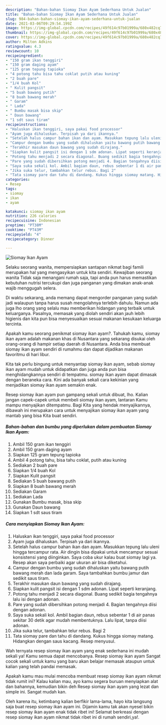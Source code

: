 ```yaml
---
description: "Bahan-bahan Siomay Ikan Ayam Sederhana Untuk Jualan"
title: "Bahan-bahan Siomay Ikan Ayam Sederhana Untuk Jualan"
slug: 984-bahan-bahan-siomay-ikan-ayam-sederhana-untuk-jualan
date: 2021-03-06T09:29:54.199Z
image: https://img-global.cpcdn.com/recipes/49f614c97b01999a/680x482cq70/siomay-ikan-ayam-foto-resep-utama.jpg
thumbnail: https://img-global.cpcdn.com/recipes/49f614c97b01999a/680x482cq70/siomay-ikan-ayam-foto-resep-utama.jpg
cover: https://img-global.cpcdn.com/recipes/49f614c97b01999a/680x482cq70/siomay-ikan-ayam-foto-resep-utama.jpg
author: Milton Adkins
ratingvalue: 4.3
reviewcount: 10
recipeingredient:
- "150 gram ikan tenggiri"
- "150 gram daging ayam"
- "125 gram tepung tapioka"
- "4 potong tahu bisa tahu coklat putih atau kuning"
- "2 buah pare"
- "1/4 buah Kol"
- " Kulit pangsit"
- "5 buah bawang putih"
- "8 buah bawang merah"
- " Garam"
- " Lada"
- " Bumbu masak bisa skip"
- " Daun bawang"
- "1 sdt saus tiram"
recipeinstructions:
- "Haluskan ikan tenggiri, saya pakai food processor"
- "Ayam juga dihaluskan. Terpisah ya dari ikannya."
- "Setelah halus campur bahan ikan dan ayam. Masukkan tepung lalu uleni hingga tercampur rata. Air dingin bisa dipakai untuk mencampur sesuai konsistensi yang diinginkan. Saya coba ukur kalau buat siomay lagi ya. Resep akan saya perbaiki agar ukuran air bisa diketahui."
- "Campur dengan bumbu yang sudah dihaluskan yaitu bawang putih bawang merah dan lada garam. Saya tambahkan bumbu jamur dan sedikit saus tiram."
- "Terakhir masukan daun bawang yang sudah dirajang."
- "Siapkan kulit pangsit isi dengan 1 sdm adonan. Lipat seperti keranjang."
- "Potong tahu menjadi 2 secara diagonal. Buang sedikit bagia tengahnya lalu isi dengan adonan."
- "Pare yang sudah dibersihkan potong menjadi 4. Bagian tengahnya diisi dengan adonan."
- "Saya suka sekali kol. Ambil bagian daun, rebus sebentar 1 di air panas sekitar 30 detik agar mudah membentuknya. Lalu lipat, tanpa diisi adonan."
- "Jika suka telur, tambahkan telur rebus. Bagi 2"
- "Tata siomay pare dan tahu di dandang. Kukus hingga siomay matang. Hidangkan dengan saus kacang. Resep menyusul."
categories:
- Resep
tags:
- siomay
- ikan
- ayam

katakunci: siomay ikan ayam 
nutrition: 226 calories
recipecuisine: Indonesian
preptime: "PT38M"
cooktime: "PT43M"
recipeyield: "4"
recipecategory: Dinner

---
```



![Siomay Ikan Ayam](https://img-global.cpcdn.com/recipes/49f614c97b01999a/680x482cq70/siomay-ikan-ayam-foto-resep-utama.jpg)

Selaku seorang wanita, mempersiapkan santapan nikmat bagi famili merupakan hal yang mengasyikan untuk kita sendiri. Kewajiban seorang  wanita Tidak saja menangani rumah saja, tapi anda pun harus memastikan kebutuhan nutrisi tercukupi dan juga panganan yang dimakan anak-anak wajib menggugah selera.

Di waktu  sekarang, anda memang dapat mengorder panganan yang sudah jadi walaupun tanpa harus susah mengolahnya terlebih dahulu. Namun ada juga lho orang yang selalu mau memberikan hidangan yang terbaik untuk keluarganya. Pasalnya, memasak yang diolah sendiri akan jauh lebih higienis dan kita pun bisa menyesuaikan sesuai makanan kesukaan keluarga tercinta. 



Apakah kamu seorang penikmat siomay ikan ayam?. Tahukah kamu, siomay ikan ayam adalah makanan khas di Nusantara yang sekarang disukai oleh orang-orang di hampir setiap daerah di Nusantara. Anda bisa membuat siomay ikan ayam sendiri di rumahmu dan dapat dijadikan makanan favoritmu di hari libur.

Kita tak perlu bingung untuk menyantap siomay ikan ayam, sebab siomay ikan ayam mudah untuk didapatkan dan juga anda pun bisa menghidangkannya sendiri di tempatmu. siomay ikan ayam dapat dimasak dengan beraneka cara. Kini ada banyak sekali cara kekinian yang menjadikan siomay ikan ayam semakin enak.

Resep siomay ikan ayam pun gampang sekali untuk dibuat, lho. Kalian jangan capek-capek untuk membeli siomay ikan ayam, lantaran Kamu mampu menyajikan ditempatmu. Bagi Kita yang hendak menyajikannya, dibawah ini merupakan cara untuk menyajikan siomay ikan ayam yang mantab yang bisa Kita buat sendiri.

<!--inarticleads1-->

##### Bahan-bahan dan bumbu yang diperlukan dalam pembuatan Siomay Ikan Ayam:

1. Ambil 150 gram ikan tenggiri
1. Ambil 150 gram daging ayam
1. Siapkan 125 gram tepung tapioka
1. Ambil 4 potong tahu, bisa tahu coklat, putih atau kuning
1. Sediakan 2 buah pare
1. Siapkan 1/4 buah Kol
1. Siapkan  Kulit pangsit
1. Sediakan 5 buah bawang putih
1. Siapkan 8 buah bawang merah
1. Sediakan  Garam
1. Sediakan  Lada
1. Gunakan  Bumbu masak, bisa skip
1. Gunakan  Daun bawang
1. Siapkan 1 sdt saus tiram




<!--inarticleads2-->

##### Cara menyiapkan Siomay Ikan Ayam:

1. Haluskan ikan tenggiri, saya pakai food processor
1. Ayam juga dihaluskan. Terpisah ya dari ikannya.
1. Setelah halus campur bahan ikan dan ayam. Masukkan tepung lalu uleni hingga tercampur rata. Air dingin bisa dipakai untuk mencampur sesuai konsistensi yang diinginkan. Saya coba ukur kalau buat siomay lagi ya. Resep akan saya perbaiki agar ukuran air bisa diketahui.
1. Campur dengan bumbu yang sudah dihaluskan yaitu bawang putih bawang merah dan lada garam. Saya tambahkan bumbu jamur dan sedikit saus tiram.
1. Terakhir masukan daun bawang yang sudah dirajang.
1. Siapkan kulit pangsit isi dengan 1 sdm adonan. Lipat seperti keranjang.
1. Potong tahu menjadi 2 secara diagonal. Buang sedikit bagia tengahnya lalu isi dengan adonan.
1. Pare yang sudah dibersihkan potong menjadi 4. Bagian tengahnya diisi dengan adonan.
1. Saya suka sekali kol. Ambil bagian daun, rebus sebentar 1 di air panas sekitar 30 detik agar mudah membentuknya. Lalu lipat, tanpa diisi adonan.
1. Jika suka telur, tambahkan telur rebus. Bagi 2
1. Tata siomay pare dan tahu di dandang. Kukus hingga siomay matang. Hidangkan dengan saus kacang. Resep menyusul.




Wah ternyata resep siomay ikan ayam yang enak sederhana ini mudah sekali ya! Kamu semua dapat mencobanya. Resep siomay ikan ayam Sangat cocok sekali untuk kamu yang baru akan belajar memasak ataupun untuk kalian yang telah pandai memasak.

Apakah kamu mau mulai mencoba membuat resep siomay ikan ayam nikmat tidak rumit ini? Kalau kalian mau, ayo kamu segera buruan menyiapkan alat dan bahannya, kemudian bikin deh Resep siomay ikan ayam yang lezat dan simple ini. Sangat mudah kan. 

Oleh karena itu, ketimbang kalian berfikir lama-lama, hayo kita langsung saja buat resep siomay ikan ayam ini. Dijamin kamu tak akan nyesel bikin resep siomay ikan ayam enak tidak ribet ini! Selamat berkreasi dengan resep siomay ikan ayam nikmat tidak ribet ini di rumah sendiri,ya!.

